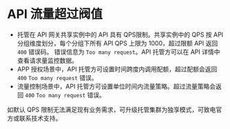 # API 流量超过阀值

* 托管在 API 网关共享实例中的 API 具有 QPS限制。共享实例中的 QPS 按 API 分组维度划分，每个分组下所有 API QPS 上限为 1000，超过限额 API 返回 `400` 错误码。
错误信息为 `Too many request`。API 托管方可以在 API 详情中查看请求量监控数据。
* APP 授权场景中，API 托管方可设置时间跨度内调用配额，超过配额会返回 `400` `Too many request` 错误。
* 流量控制场景中，API 托管方可设置单位时间内流量策略。超过流量策略会返回 `400` `Too many request` 错误。

如默认 QPS 限制无法满足现有业务需求，可升级托管集群为独享模式，可致电官方或联系技术支持。

